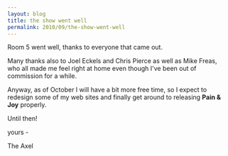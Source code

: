 ```yaml
---
layout: blog
title: the show went well
permalink: 2010/09/the-show-went-well
---
```


<p>Room 5 went well, thanks to everyone that came out.</p>
<p>Many thanks also to Joel Eckels and Chris Pierce as well as Mike Freas, who all made me feel right at home even though I've been out of commission for a while.</p>
<p>Anyway, as of October I will have a bit more free time, so I expect to redesign some of my web sites and finally get around to releasing <b>Pain &amp; Joy</b> properly.</p>
<p>Until then!</p>
<p>yours -</p>
<p>The Axel</p>
